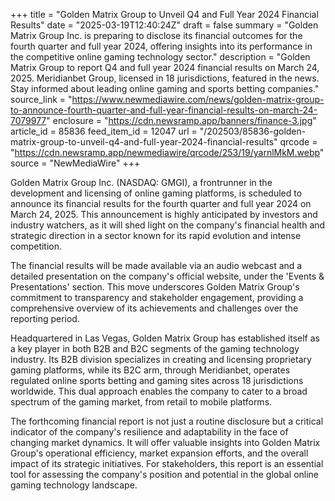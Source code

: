 +++
title = "Golden Matrix Group to Unveil Q4 and Full Year 2024 Financial Results"
date = "2025-03-19T12:40:24Z"
draft = false
summary = "Golden Matrix Group Inc. is preparing to disclose its financial outcomes for the fourth quarter and full year 2024, offering insights into its performance in the competitive online gaming technology sector."
description = "Golden Matrix Group to report Q4 and full year 2024 financial results on March 24, 2025. Meridianbet Group, licensed in 18 jurisdictions, featured in the news. Stay informed about leading online gaming and sports betting companies."
source_link = "https://www.newmediawire.com/news/golden-matrix-group-to-announce-fourth-quarter-and-full-year-financial-results-on-march-24-7079977"
enclosure = "https://cdn.newsramp.app/banners/finance-3.jpg"
article_id = 85836
feed_item_id = 12047
url = "/202503/85836-golden-matrix-group-to-unveil-q4-and-full-year-2024-financial-results"
qrcode = "https://cdn.newsramp.app/newmediawire/qrcode/253/19/yarnlMkM.webp"
source = "NewMediaWire"
+++

<p>Golden Matrix Group Inc. (NASDAQ: GMGI), a frontrunner in the development and licensing of online gaming platforms, is scheduled to announce its financial results for the fourth quarter and full year 2024 on March 24, 2025. This announcement is highly anticipated by investors and industry watchers, as it will shed light on the company's financial health and strategic direction in a sector known for its rapid evolution and intense competition.</p><p>The financial results will be made available via an audio webcast and a detailed presentation on the company's official website, under the 'Events & Presentations' section. This move underscores Golden Matrix Group's commitment to transparency and stakeholder engagement, providing a comprehensive overview of its achievements and challenges over the reporting period.</p><p>Headquartered in Las Vegas, Golden Matrix Group has established itself as a key player in both B2B and B2C segments of the gaming technology industry. Its B2B division specializes in creating and licensing proprietary gaming platforms, while its B2C arm, through Meridianbet, operates regulated online sports betting and gaming sites across 18 jurisdictions worldwide. This dual approach enables the company to cater to a broad spectrum of the gaming market, from retail to mobile platforms.</p><p>The forthcoming financial report is not just a routine disclosure but a critical indicator of the company's resilience and adaptability in the face of changing market dynamics. It will offer valuable insights into Golden Matrix Group's operational efficiency, market expansion efforts, and the overall impact of its strategic initiatives. For stakeholders, this report is an essential tool for assessing the company's position and potential in the global online gaming technology landscape.</p>
